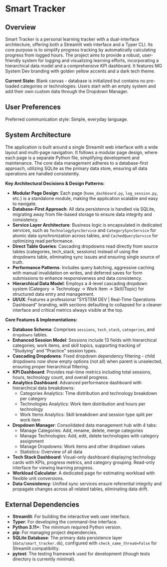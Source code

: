 # Smart Tracker

## Overview
Smart Tracker is a personal learning tracker with a dual-interface architecture, offering both a Streamlit web interface and a Typer CLI. Its core purpose is to simplify progress tracking by automatically calculating progress from logged hours. The project aims to provide a robust, user-friendly system for logging and visualizing learning efforts, incorporating a hierarchical data model and a comprehensive KPI dashboard. It features MG System Dev branding with golden yellow accents and a dark tech theme.

**Current State:** Blank canvas - database is initialized but contains no pre-loaded categories or technologies. Users start with an empty system and add their own custom data through the Dropdown Manager.

## User Preferences
Preferred communication style: Simple, everyday language.

## System Architecture
The application is built around a single Streamlit web interface with a wide layout and multi-page navigation. It follows a modular page design, where each page is a separate Python file, simplifying development and maintenance. The core data management adheres to a database-first approach, utilizing SQLite as the primary data store, ensuring all data operations are handled consistently.

**Key Architectural Decisions & Design Patterns:**
-   **Modular Page Design**: Each page (`home_dashboard.py`, `log_session.py`, etc.) is a standalone module, making the application scalable and easy to navigate.
-   **Database-First Approach**: All data persistence is handled via SQLite, migrating away from file-based storage to ensure data integrity and consistency.
-   **Service Layer Architecture**: Business logic is encapsulated in dedicated services, such as `TechnologySyncService` and `CategorySyncService` for atomic data synchronization across tables, and `CachedQueryService` for optimizing read performance.
-   **Direct Table Queries**: Cascading dropdowns read directly from source tables (categories, tech_stack, sessions) instead of using the dropdowns table, eliminating sync issues and ensuring single source of truth.
-   **Performance Patterns**: Includes query batching, aggressive caching with manual invalidation on writes, and deferred saves for form submissions to enhance responsiveness and data consistency.
-   **Hierarchical Data Model**: Employs a 4-level cascading dropdown system (Category → Technology → Work Item → Skill/Topic) for structured data entry and management.
-   **UI/UX**: Features a professional "SYSTEM DEV | Real-Time Operations Dashboard" branding, with sections defaulting to collapsed for a cleaner interface and critical metrics always visible at the top.

**Core Features & Implementations:**
-   **Database Schema**: Comprises `sessions`, `tech_stack`, `categories`, and `dropdowns` tables.
-   **Enhanced Session Model**: Sessions include 13 fields with hierarchical categories, work items, and skill topics, supporting tracking of "Studying" and "Practice" session types.
-   **Cascading Dropdowns**: Fixed dropdown dependency filtering - child dropdowns now show empty options (not all) when parent is unselected, ensuring proper hierarchical filtering.
-   **KPI Dashboard**: Provides real-time metrics including total sessions, hours, technology count, and overall progress.
-   **Analytics Dashboard**: Advanced performance dashboard with hierarchical data breakdowns:
    - Categories Analytics: Time distribution and technology breakdown per category
    - Technologies Analytics: Work item distribution and hours per technology
    - Work Items Analytics: Skill breakdown and session type split per work item
-   **Dropdown Manager**: Consolidated data management hub with 4 tabs:
    - Manage Categories: Add, rename, delete, merge categories
    - Manage Technologies: Add, edit, delete technologies with category assignment
    - Manage Dropdowns: Work items and other dropdown values
    - Statistics: Overview of all data
-   **Tech Stack Dashboard**: Visual-only dashboard displaying technology cards with KPIs, progress metrics, and category grouping. Read-only interface for viewing learning progress.
-   **Workload Calculator**: A dedicated page for estimating workload with flexible unit conversions.
-   **Data Consistency**: Unified sync services ensure referential integrity and propagate changes across all related tables, eliminating data drift.

## External Dependencies
-   **Streamlit**: For building the interactive web user interface.
-   **Typer**: For developing the command-line interface.
-   **Python 3.11+**: The minimum required Python version.
-   **pip**: For managing project dependencies.
-   **SQLite Database**: The primary data persistence layer (`data/smart_tracker.db`), configured with `check_same_thread=False` for Streamlit compatibility.
-   **pytest**: The testing framework used for development (though tests directory is currently minimal).